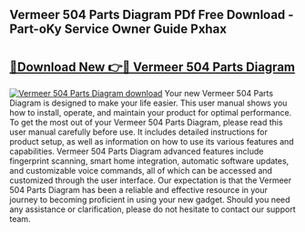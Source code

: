 ## Vermeer 504 Parts Diagram PDf Free Download - Part-oKy Service Owner Guide Pxhax

# <h2><a href="http://dfnop1b.blite.top/?on=Vermeer+504+Parts+Diagram">🔗Download New 👉🔴 Vermeer 504 Parts Diagram</a></h2>

[![Vermeer 504 Parts Diagram download](https://i.imgur.com/lujVjoI.png)](http://dfnop1b.blite.top/?on=Vermeer+504+Parts+Diagram)
Your new Vermeer 504 Parts Diagram is designed to make your life easier. This user manual shows you how to install, operate, and maintain your product for optimal performance. To get the most out of your Vermeer 504 Parts Diagram, please read this user manual carefully before use. It includes detailed instructions for product setup, as well as information on how to use its various features and capabilities. Vermeer 504 Parts Diagram advanced features include fingerprint scanning, smart home integration, automatic software updates, and customizable voice commands, all of which can be accessed and customized through the user interface. Our expectation is that the Vermeer 504 Parts Diagram has been a reliable and effective resource in your journey to becoming proficient in using your new gadget. Should you need any assistance or clarification, please do not hesitate to contact our support team.
